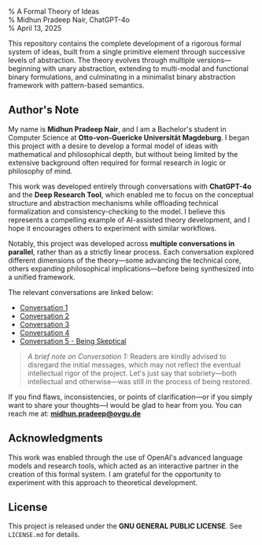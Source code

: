 % A Formal Theory of Ideas  
% Midhun Pradeep Nair, ChatGPT-4o  
% April 13, 2025

This repository contains the complete development of a rigorous formal system of ideas, built from a single primitive element through successive levels of abstraction. The theory evolves through multiple versions—beginning with unary abstraction, extending to multi-modal and functional binary formulations, and culminating in a minimalist binary abstraction framework with pattern-based semantics.

## Author's Note

My name is **Midhun Pradeep Nair**, and I am a Bachelor's student in Computer Science at **Otto-von-Guericke Universität Magdeburg**. I began this project with a desire to develop a formal model of ideas with mathematical and philosophical depth, but without being limited by the extensive background often required for formal research in logic or philosophy of mind.

This work was developed entirely through conversations with **ChatGPT-4o** and the **Deep Research Tool**, which enabled me to focus on the conceptual structure and abstraction mechanisms while offloading technical formalization and consistency-checking to the model. I believe this represents a compelling example of AI-assisted theory development, and I hope it encourages others to experiment with similar workflows.

Notably, this project was developed across **multiple conversations in parallel**, rather than as a strictly linear process. Each conversation explored different dimensions of the theory—some advancing the technical core, others expanding philosophical implications—before being synthesized into a unified framework.  

The relevant conversations are linked below:

- [Conversation 1](https://chatgpt.com/share/67fb295f-e478-8010-9acb-a40659e0e49f)  
- [Conversation 2](https://chatgpt.com/share/67fb2988-1190-8010-9cbf-73341e5d220a)  
- [Conversation 3](https://chatgpt.com/share/67fb299b-a088-8010-86dc-7c89f79502be)  
- [Conversation 4](https://chatgpt.com/share/67fb29b6-d46c-8010-8ea1-ea6bab783608)
- [Conversation 5 - Being Skeptical](https://chatgpt.com/share/67fb36f3-b838-8010-ac81-251a461b6e79)

> _A brief note on Conversation 1:_ Readers are kindly advised to disregard the initial messages, which may not reflect the eventual intellectual rigor of the project. Let's just say that sobriety—both intellectual and otherwise—was still in the process of being restored.

If you find flaws, inconsistencies, or points of clarification—or if you simply want to share your thoughts—I would be glad to hear from you. You can reach me at: **midhun.pradeep@ovgu.de**

## Acknowledgments

This work was enabled through the use of OpenAI's advanced language models and research tools, which acted as an interactive partner in the creation of this formal system. I am grateful for the opportunity to experiment with this approach to theoretical development.

## License

This project is released under the **GNU GENERAL PUBLIC LICENSE**. See `LICENSE.md` for details.
